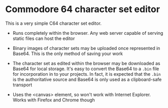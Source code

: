 
# Commodore 64 character set editor

This is a very simple C64 character set editor.

  + Runs completely within the browser.  Any web server capable of serving static files can host the editor

  + Binary images of character sets may be uploaded once represented in Base64.  This is the only method of saving your work

  + The character set as edited within the browser may be downloaded as Base64 for local storage.  It's easy to convert the Base64 to a `.bin` file for incorporation in to your projects.  In fact, it is expected that the `.bin` is the authoritative source and Base64 is only used as a clipboard-safe transport

  + Uses the &lt;canvas&gt; element, so won't work with Internet Explorer.  Works with Firefox and Chrome though

